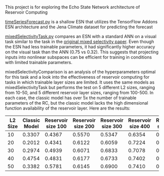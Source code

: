 This project is for exploring the Echo State Network architecture of Reservoir Computing

[timeSeriesForecast.py](timeSeriesForecast.py) is a shallow ESN that utilizes the TensorFlow Addons ESN architecture and the Jena Climate dataset for predicting the forecast 

[mixedSelectivityTask.py](mixedSelectivityTask.py) compares an ESN with a standard ANN on a visual task similar to the task in the [original mixed selectivity paper](https://www.nature.com/articles/nature12160). Even though the ESN had less trainable parameters, it had significantly higher accuracy on the visual task than the ANN (0.75 vs 0.32). This suggests that projecting inputs into nonlinear subspaces can be efficient for training in conditions with limited trainable parameters. 

mixedSelectivityComparison is an analysis of the hyperparameters optimal for this task and a look into the effectiveness of reservoir computing for tasks in which trainable layer sizes are limited. It uses the same models as mixedSelectivityTask but performs the test on 5 different L2 sizes, ranging from 10-50, and 5 different reservoir layer sizes, ranging from 100-500. In each case, the classic model has over 5x the number of trainable parameters of the RC, but the classic model lacks the high dimensional function availability of the reservoir layer. Here are the results:

| L2 Size    | Classic Model | Reservoir size 100 | Reservoir size 200 | Reservoir size 300 | Reservoir size 400 | Reservoir size 500 |
| -------- | ------- | ------- |------- |------- |------- |------- |
| 10  | 0.3307 | 0.4367 | 0.5570 | 0.5347 | 0.6354 | 0.6801 |
| 20 | 0.2012 |0.4341 | 0.6122 | 0.6059 |  0.7224 | 0.7427 |
| 30   |0.2974| 0.4939| 0.6071 | 0.6833 | 0.7078 | 0.7258 |
| 40   | 0.4754 | 0.4831 |  0.6177 | 0.6733 | 0.7402 | 0.8041 |
| 50   |0.3382 | 0.5781 | 0.6145 | 0.6900 | 0.7410 | 0.8053 |
